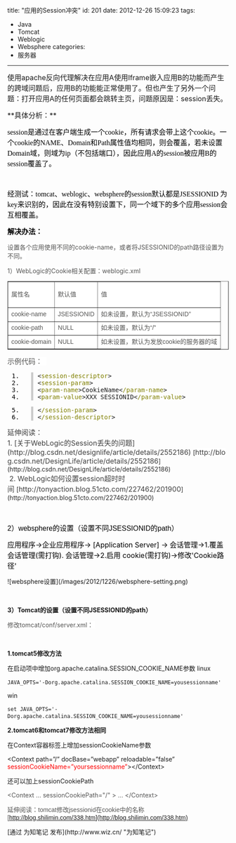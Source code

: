 title: "应用的Session冲突"
id: 201
date: 2012-12-26 15:09:23
tags: 
- Java
- Tomcat
- Weblogic
- Websphere
categories: 
- 服务器
---

<span style="font-size: 16px;">使用apache反向代理解决在应用A使用Iframe嵌入应用B的功能而产生的跨域问题后，应用B的功能能正常使用了。但也产生了另外一个问题：打开应用A的任何页面都会跳转主页，问题原因是：session丢失。</span>
<div></div>
<div><span style="font-size: 16px;">**具体分析：**</span></div>
<!--more-->

<span style="font-family: 微软雅黑; color: #000000; font-size: 16px;">session是通过在客户端生成一个cookie，所有请求会带上这个cookie。一个cookie的NAME、Domain和Path属性值均相同，则会覆盖，若未设置Domain域，则域为ip（不包括端口），因此应用A的session被应用B的session覆盖了。</span>

&nbsp;

<span style="font-family: 微软雅黑; color: #000000; font-size: 16px;">经测试：tomcat、weblogic、websphere的session默认都是JSESSIONID 为key来识别的，因此在没有特别设置下，同一个域下的多个应用session会互相覆盖。 </span>

**<span style="font-family: 微软雅黑; color: #000000; font-size: 16px;">解决办法：</span>**

<span style="background-color: #ffffff; color: #555554;">设置各个应用使用不同的cookie-name，或者将JSESSIONID的path路径设置为不同。</span>

<span style="background-color: #ffffff; color: #555554;">1）</span><span style="background-color: #ffffff; color: #555554;">WebLogic的Cookie相关配置：<span style="background-color: #ffffff; color: #555554;">weblogic.xml</span></span>

<table border="1">
<tbody>
<tr style="text-align: left; widows: 2; text-transform: none; background-color: #ffffff; text-indent: 0px; font: 14px/25px Arial, Helvetica, simsun, u5b8bu4f53; white-space: normal; orphans: 2; letter-spacing: normal; color: #555554; word-spacing: 0px; -webkit-text-size-adjust: auto; -webkit-text-stroke-width: 0px;">
<td style="line-height: 25px;">

属性名

</td>
<td style="line-height: 25px;">默认值</td>
<td style="line-height: 25px;">值</td>
</tr>
<tr style="text-align: left; widows: 2; text-transform: none; background-color: #ffffff; text-indent: 0px; font: 14px/25px Arial, Helvetica, simsun, u5b8bu4f53; white-space: normal; orphans: 2; letter-spacing: normal; color: #555554; word-spacing: 0px; -webkit-text-size-adjust: auto; -webkit-text-stroke-width: 0px;">
<td style="line-height: 25px;">cookie-name</td>
<td style="line-height: 25px;">JSESSIONID</td>
<td style="line-height: 25px;">如未设置，默认为“JSESSIONID”</td>
</tr>
<tr style="text-align: left; widows: 2; text-transform: none; background-color: #ffffff; text-indent: 0px; font: 14px/25px Arial, Helvetica, simsun, u5b8bu4f53; white-space: normal; orphans: 2; letter-spacing: normal; color: #555554; word-spacing: 0px; -webkit-text-size-adjust: auto; -webkit-text-stroke-width: 0px;">
<td style="line-height: 25px;">cookie-path</td>
<td style="line-height: 25px;">NULL</td>
<td style="line-height: 25px;">如未设置，默认为“/”</td>
</tr>
<tr style="text-align: left; widows: 2; text-transform: none; background-color: #ffffff; text-indent: 0px; font: 14px/25px Arial, Helvetica, simsun, u5b8bu4f53; white-space: normal; orphans: 2; letter-spacing: normal; color: #555554; word-spacing: 0px; -webkit-text-size-adjust: auto; -webkit-text-stroke-width: 0px;">
<td style="line-height: 25px;">cookie-domain</td>
<td style="line-height: 25px;">NULL</td>
<td style="line-height: 25px;">如未设置，默认为发放cookie的服务器的域</td>
</tr>
</tbody>
</table>
<div><span style="background-color: #ffffff; color: #555554; font-size: 16px;">示例代码：  </span></div>
<div>
<pre style="overflow-x: auto;"><span style="text-align: right; padding-bottom: 0px; margin: -2px 10px 0px 0px; padding-left: 10px; padding-right: 10px; color: #000; border-right: #ccc 5px solid; padding-top: 2px;">1.  </span>&lt;<span style="color: #808000;">session-descriptor</span>&gt; 
<span style="text-align: right; padding-bottom: 0px; margin: -5px 10px 0px 0px; padding-left: 10px; padding-right: 10px; color: #000; border-right: #ccc 5px solid; padding-top: 4px;">2.  </span>&lt;<span style="color: #808000;">session-param</span>&gt; 
<span style="text-align: right; padding-bottom: 0px; margin: -5px 10px 0px 0px; padding-left: 10px; padding-right: 10px; color: #000; border-right: #ccc 5px solid; padding-top: 4px;">3.  </span>&lt;<span style="color: #808000;">param-name</span>&gt;CookieName&lt;<span style="color: #808000;">/param-name</span>&gt; 
<span style="text-align: right; padding-bottom: 0px; margin: -5px 10px 0px 0px; padding-left: 10px; padding-right: 10px; color: #000; border-right: #ccc 5px solid; padding-top: 4px;">4.  </span>&lt;<span style="color: #808000;">param-value</span>&gt;XXX_SESSIONID&lt;<span style="color: #808000;">/param-value</span>&gt;</pre>
<pre style="overflow-x: auto;"><span style="text-align: right; padding-bottom: 0px; margin: -5px 10px 0px 0px; padding-left: 10px; padding-right: 10px; color: #000; border-right: #ccc 5px solid; padding-top: 4px;">5.  </span>&lt;<span style="color: #808000;">/session-param</span>&gt; 
<span style="text-align: right; padding-bottom: 0px; margin: -5px 10px 0px 0px; padding-left: 10px; padding-right: 10px; color: #000; border-right: #ccc 5px solid; padding-top: 4px;">6.  </span>&lt;<span style="color: #808000;">/session-descriptor</span>&gt;</pre>
</div>
<div></div>
<div></div>
<div><span style="color: #404040; font-size: 16px;">延伸阅读：</span></div>
<div><span style="color: #404040; font-size: 16px;">1. </span><span style="color: #404040; font-size: 16px;">[关于WebLogic的Session丢失的问题](http://blog.csdn.net/designlife/article/details/2552186) </span><span style="background-color: #ffffff; color: #2c2c2c;">[<span style="background-color: #ffffff; color: #404040; font-size: 16px;">http://blog.csdn.net/DesignLife/article/details/2552186</span>](http://blog.csdn.net/DesignLife/article/details/2552186)</span></div>
<div><span style="background-color: #ffffff; color: #2c2c2c;"><span style="background-color: #ffffff; color: #404040; font-size: 16px;"> 2. WebLogic如何设置session超时时间 </span>[<span style="background-color: #ffffff; color: #404040; font-size: 16px;">http://tonyaction.blog.51cto.com/227462/201900</span>](http://tonyaction.blog.51cto.com/227462/201900)</span></div>
<div><span style="color: #404040;"> </span></div>
<div><span style="color: #404040;"> </span></div>
<div>

<span style="font-family: Arial; color: #000000; font-size: 16px;">2）websphere的设置（设置不同JSESSIONID的path）</span>

<span style="color: #000000; font-size: 16px;">应用程序-&gt;企业应用程序-&gt; [Application Server] -&gt;</span>
<span style="color: #000000; font-size: 16px;">会话管理-&gt;1.覆盖会话管理(需打钩).</span>
<span style="color: #000000; font-size: 16px;">会话管理-&gt;2.启用 cookie(需打钩)-&gt;修改'Cookie路径' </span>

</div>
![websphere设置](/images/2012/1226/websphere-setting.png)

&nbsp;

**3）Tomcat的设置（设置不同JSESSIONID的path）**

<span style="background-color: #ffffff; color: #555554;">修改tomcat/conf/server.xml：<span class="Apple-converted-space" style="font-family: Arial;"> </span></span>

&nbsp;

**1.tomcat5修改方法**

在启动项中增加org.apache.catalina.SESSION_COOKIE_NAME参数
linux
```
JAVA_OPTS='-Dorg.apache.catalina.SESSION_COOKIE_NAME=yousessionname'
```

win
```
set JAVA_OPTS='-Dorg.apache.catalina.SESSION_COOKIE_NAME=yousessionname'
```

**2.tomcat6和tomcat7修改方法相同**

在Context容器标签上增加sessionCookieName参数

&lt;Context path=”/” docBase=”webapp” reloadable=”false” <span style="color: #ff0000;">sessionCookieName=”yoursessionname”</span>&gt;&lt;/Context&gt;

还可以加上sessionCookiePath

<span style="background-color: #ffffff; color: #555554;"><span style="background-color: #ffffff; color: #555554;">&lt;Context ... sessionCookiePath="/" &gt; ... &lt;/Context&gt;<span class="Apple-converted-space" style="font-family: Arial;"> </span></span></span>


<span style="background-color: #ffffff; color: #555554;"><span style="background-color: #ffffff; color: #555554;"><span class="Apple-converted-space" style="font-family: Arial;">延伸阅读：tomcat修改jsessionid在cookie中的名称 [http://blog.shilimin.com/338.htm](http://blog.shilimin.com/338.htm)</span></span></span>


<div>[通过 为知笔记 发布](http://www.wiz.cn/ "为知笔记")</div>